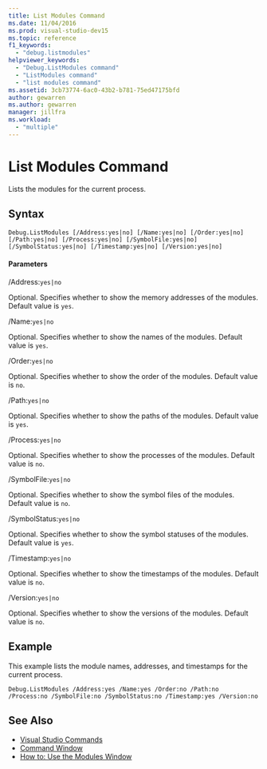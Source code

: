 ```yaml
---
title: List Modules Command
ms.date: 11/04/2016
ms.prod: visual-studio-dev15
ms.topic: reference
f1_keywords:
  - "debug.listmodules"
helpviewer_keywords:
  - "Debug.ListModules command"
  - "ListModules command"
  - "list modules command"
ms.assetid: 3cb73774-6ac0-43b2-b781-75ed47175bfd
author: gewarren
ms.author: gewarren
manager: jillfra
ms.workload:
  - "multiple"
---
```

# List Modules Command
Lists the modules for the current process.

## Syntax

```
Debug.ListModules [/Address:yes|no] [/Name:yes|no] [/Order:yes|no]
[/Path:yes|no] [/Process:yes|no] [/SymbolFile:yes|no]
[/SymbolStatus:yes|no] [/Timestamp:yes|no] [/Version:yes|no]
```

#### Parameters
 /Address:`yes|no`

 Optional. Specifies whether to show the memory addresses of the modules. Default value is `yes`.

 /Name:`yes|no`

 Optional. Specifies whether to show the names of the modules. Default value is `yes`.

 /Order:`yes|no`

 Optional. Specifies whether to show the order of the modules. Default value is `no`.

 /Path:`yes|no`

 Optional. Specifies whether to show the paths of the modules. Default value is `yes`.

 /Process:`yes|no`

 Optional. Specifies whether to show the processes of the modules. Default value is `no`.

 /SymbolFile:`yes|no`

 Optional. Specifies whether to show the symbol files of the modules. Default value is `no`.

 /SymbolStatus:`yes|no`

 Optional. Specifies whether to show the symbol statuses of the modules. Default value is `yes`.

 /Timestamp:`yes|no`

 Optional. Specifies whether to show the timestamps of the modules. Default value is `no`.

 /Version:`yes|no`

 Optional. Specifies whether to show the versions of the modules. Default value is `no`.

## Example
 This example lists the module names, addresses, and timestamps for the current process.

```
Debug.ListModules /Address:yes /Name:yes /Order:no /Path:no /Process:no /SymbolFile:no /SymbolStatus:no /Timestamp:yes /Version:no
```

## See Also

- [Visual Studio Commands](../../ide/reference/visual-studio-commands.md)
- [Command Window](../../ide/reference/command-window.md)
- [How to: Use the Modules Window](../../debugger/how-to-use-the-modules-window.md)